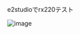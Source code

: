 e2studioでrx220テスト

![image](https://github.com/user-attachments/assets/00a44928-980b-4d77-a3a8-b90e2c5f08e2)

